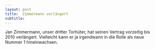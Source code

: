 ```yaml
---
layout: post
title:  Zimmermann verlängert
subtitle:  
---
```


Jan Zimmermann, unser dritter Torhüter, hat seinen Vertrag vorzeitig bis 2010 verlängert. Vielleicht kann er ja irgendwann in die Rolle als neue Nummer 1 hineinwachsen.


